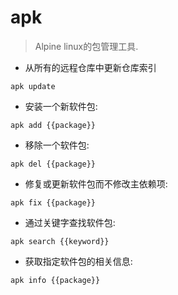 # apk

> Alpine linux的包管理工具.

- 从所有的远程仓库中更新仓库索引

`apk update`

- 安装一个新软件包:

`apk add {{package}}`

- 移除一个软件包:

`apk del {{package}}`

- 修复或更新软件包而不修改主依赖项:

`apk fix {{package}}`

- 通过关键字查找软件包:

`apk search {{keyword}}`

- 获取指定软件包的相关信息:

`apk info {{package}}`

